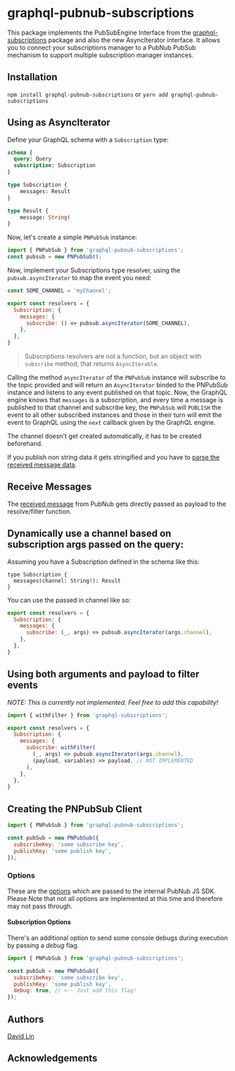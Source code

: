 # graphql-pubnub-subscriptions

This package implements the PubSubEngine Interface from the [graphql-subscriptions](https://github.com/apollographql/graphql-subscriptions) package and also the new AsyncIterator interface. It allows you to connect your subscriptions manager to a PubNub PubSub mechanism to support multiple subscription manager instances.

## Installation

`npm install graphql-pubnub-subscriptions` 
or
`yarn add graphql-pubnub-subscriptions`
   
## Using as AsyncIterator

Define your GraphQL schema with a `Subscription` type:

```graphql
schema {
  query: Query
  subscription: Subscription
}

type Subscription {
    messages: Result
}

type Result {
    message: String!
}
```

Now, let's create a simple `PNPubSub` instance:

```javascript
import { PNPubSub } from 'graphql-pubnub-subscriptions';
const pubsub = new PNPubSub();
```

Now, implement your Subscriptions type resolver, using the `pubsub.asyncIterator` to map the event you need:

```javascript
const SOME_CHANNEL = 'myChannel';

export const resolvers = {
  Subscription: {
    messages: {
      subscribe: () => pubsub.asyncIterator(SOME_CHANNEL),
    },
  },
}
```

> Subscriptions resolvers are not a function, but an object with `subscribe` method, that returns `AsyncIterable`.

Calling the method `asyncIterator` of the `PNPubSub` instance will subscribe to the topic provided and will return an `AsyncIterator` binded to the PNPubSub instance and listens to any event published on that topic.
Now, the GraphQL engine knows that `messages` is a subscription, and every time a message is published to that channel and subscribe key, the `PNPubSub` will `PUBLISH` the event to all other subscribed instances and those in their turn will emit the event to GraphQL using the `next` callback given by the GraphQL engine.

The channel doesn't get created automatically, it has to be created beforehand.

If you publish non string data it gets stringified and you have to [parse the received message data](#receive-messages).

## Receive Messages

The [received message](https://www.pubnub.com/docs/web-javascript/api-reference-publish-and-subscribe#listeners) from PubNub gets directly passed as payload to the resolve/filter function.


## Dynamically use a channel based on subscription args passed on the query:

Assuming you have a Subscription defined in the schema like this:

```
type Subscription {
  messages(channel: String!): Result
}
```

You can use the passed in channel like so:

```javascript
export const resolvers = {
  Subscription: {
    messages: {
      subscribe: (_, args) => pubsub.asyncIterator(args.channel),
    },
  },
}
```

## Using both arguments and payload to filter events

*NOTE: This is currently not implemented. Feel free to add this capability!*

```javascript
import { withFilter } from 'graphql-subscriptions';

export const resolvers = {
  Subscription: {
    messages: {
      subscribe: withFilter(
        (_, args) => pubsub.asyncIterator(args.channel),
        (payload, variables) => payload, // NOT IMPLEMENTED
      ),
    },
  },
}
```

## Creating the PNPubSub Client

```javascript
import { PNPubSub } from 'graphql-pubnub-subscriptions';

const pubSub = new PNPubSub({
  subscribeKey: 'some subscribe key',
  publishKey: 'some publish key',
});
```

### Options

These are the [options](https://www.pubnub.com/docs/web-javascript/api-reference-configuration) which are passed to the internal PubNub JS SDK.
Please Note that not all options are implemented at this time and therefore may not pass through.


#### Subscription Options

There's an additional option to send some console debugs during execution by passing a _debug_ flag.

```javascript
import { PNPubSub } from 'graphql-pubnub-subscriptions';

const pubSub = new PNPubSub({
  subscribeKey: 'some subscribe key',
  publishKey: 'some publish key',
  debug: true, // <-- Just add this flag!
});
```

## Authors

[David Lin](https://github.com/pubnub)

## Acknowledgements


